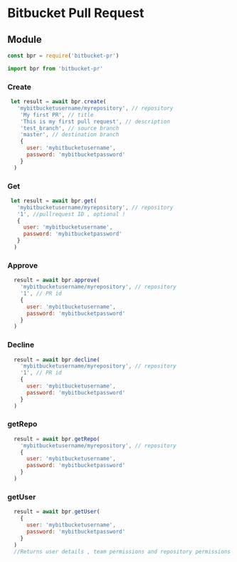 # Bitbucket Pull Request

## Module

```javascript
const bpr = require('bitbucket-pr')
```

```javascript
import bpr from 'bitbucket-pr'
```

### Create

```javascript
 let result = await bpr.create(
   'mybitbucketusername/myrepository', // repository
    'My first PR', // title
    'This is my first pull request', // description
    'test_branch', // source branch
    'master', // destination branch
    {
      user: 'mybitbucketusername',
      password: 'mybitbucketpassword'
    }
  )
```

### Get

```javascript
 let result = await bpr.get(
   'mybitbucketusername/myrepository', // repository
   '1', //pullrequest ID , optional !
   {
     user: 'mybitbucketusername',
     password: 'mybitbucketpassword'
   }
  )
```

### Approve
```javascript
  result = await bpr.approve(
    'mybitbucketusername/myrepository', // repository
    '1', // PR id
    {
      user: 'mybitbucketusername',
      password: 'mybitbucketpassword'
    }
  )
```

### Decline
```javascript
  result = await bpr.decline(
    'mybitbucketusername/myrepository', // repository
    '1', // PR id
    {
      user: 'mybitbucketusername',
      password: 'mybitbucketpassword'
    }
  )
```

### getRepo
```javascript
  result = await bpr.getRepo(
    'mybitbucketusername/myrepository', // repository
    {
      user: 'mybitbucketusername',
      password: 'mybitbucketpassword'
    }
  )
```

### getUser
```javascript
  result = await bpr.getUser(
    {
      user: 'mybitbucketusername',
      password: 'mybitbucketpassword'
    }
  )
  //Returns user details , team permissions and repository permissions 
```
